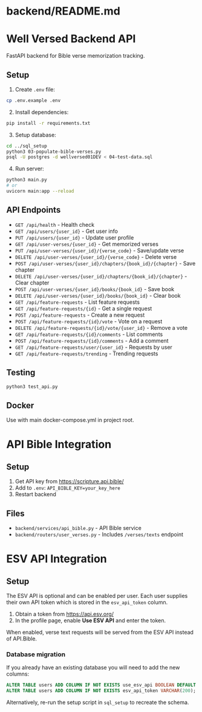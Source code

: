 # backend/README.md
# Well Versed Backend API

FastAPI backend for Bible verse memorization tracking.

## Setup

1. Create `.env` file:
```bash
cp .env.example .env
```

2. Install dependencies:
```bash
pip install -r requirements.txt
```

3. Setup database:
```bash
cd ../sql_setup
python3 03-populate-bible-verses.py
psql -U postgres -d wellversed01DEV < 04-test-data.sql
```

4. Run server:
```bash
python3 main.py
# or
uvicorn main:app --reload
```

## API Endpoints

- `GET /api/health` - Health check
- `GET /api/users/{user_id}` - Get user info
- `PUT /api/users/{user_id}` - Update user profile
- `GET /api/user-verses/{user_id}` - Get memorized verses
- `PUT /api/user-verses/{user_id}/{verse_code}` - Save/update verse
- `DELETE /api/user-verses/{user_id}/{verse_code}` - Delete verse
- `POST /api/user-verses/{user_id}/chapters/{book_id}/{chapter}` - Save chapter
- `DELETE /api/user-verses/{user_id}/chapters/{book_id}/{chapter}` - Clear chapter
- `POST /api/user-verses/{user_id}/books/{book_id}` - Save book
- `DELETE /api/user-verses/{user_id}/books/{book_id}` - Clear book
- `GET /api/feature-requests` - List feature requests
- `GET /api/feature-requests/{id}` - Get a single request
- `POST /api/feature-requests` - Create a new request
- `POST /api/feature-requests/{id}/vote` - Vote on a request
- `DELETE /api/feature-requests/{id}/vote/{user_id}` - Remove a vote
- `GET /api/feature-requests/{id}/comments` - List comments
- `POST /api/feature-requests/{id}/comments` - Add a comment
- `GET /api/feature-requests/user/{user_id}` - Requests by user
- `GET /api/feature-requests/trending` - Trending requests

## Testing

```bash
python3 test_api.py
```

## Docker

Use with main docker-compose.yml in project root.

# API Bible Integration

## Setup
1. Get API key from https://scripture.api.bible/
2. Add to `.env`: `API_BIBLE_KEY=your_key_here`
3. Restart backend

## Files
- `backend/services/api_bible.py` - API Bible service
- `backend/routers/user_verses.py` - Includes `/verses/texts` endpoint

# ESV API Integration

## Setup
The ESV API is optional and can be enabled per user. Each user supplies their
own API token which is stored in the `esv_api_token` column.

1. Obtain a token from <https://api.esv.org/>
2. In the profile page, enable **Use ESV API** and enter the token.

When enabled, verse text requests will be served from the ESV API instead of
API.Bible.

### Database migration
If you already have an existing database you will need to add the new columns:

```sql
ALTER TABLE users ADD COLUMN IF NOT EXISTS use_esv_api BOOLEAN DEFAULT FALSE;
ALTER TABLE users ADD COLUMN IF NOT EXISTS esv_api_token VARCHAR(200);
```

Alternatively, re-run the setup script in `sql_setup` to recreate the schema.

